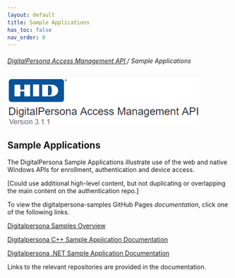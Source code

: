 ```yaml
---
layout: default
title: Sample Applications
has_toc: false
nav_order: 8
---
```


###### [DigitalPersona Access Management API ](https://lenhodgeman.github.io/digitalpersona-access-management-api/)/ Sample Applications

![](assets/HID-logo.png)  

## Sample Applications

The DigitalPersona Sample Applications illustrate use of the web and native Windows APIs for enrollment, authentication and device access.

[Could use additional high-level content, but not duplicating or overlapping the main content on the authentication repo.]

To view the digitalpersona-samples GitHub Pages *documentation*, click one of the following links.

[Digitalpersona Samples Overview](https://lenhodgeman.github.io/digitalpersona-enrollment/)

[Digitalpersona C++ Sample Appiication  Documentation](https://lenhodgeman.github.io/digitalpersona-enrollment/)

[Digitalpersona .NET Sample Application  Documentation](https://lenhodgeman.github.io/digitalpersona-enrollment/)

Links to the relevant repositories are provided in the documentation.
